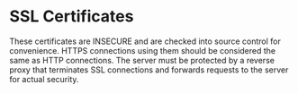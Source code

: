 # SSL Certificates

These certificates are INSECURE and are checked into source control for
convenience. HTTPS connections using them should be considered the same as HTTP
connections. The server must be protected by a reverse proxy that terminates SSL
connections and forwards requests to the server for actual security.
